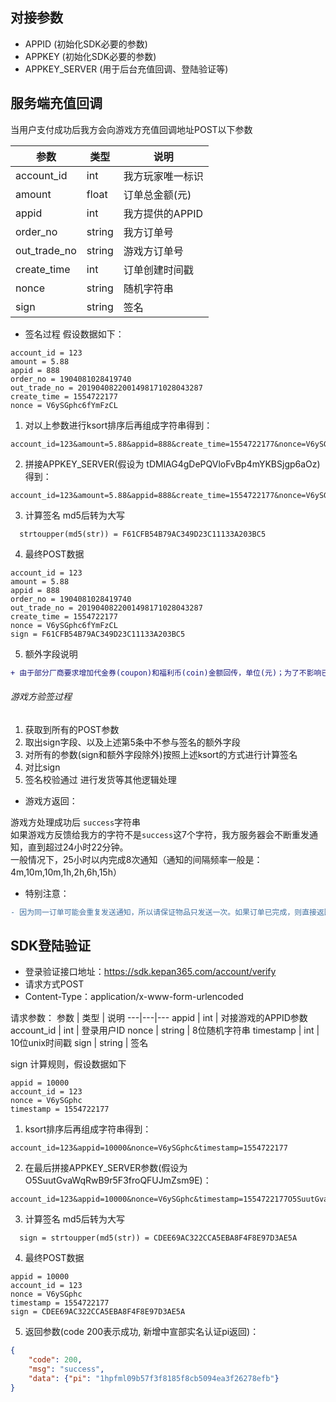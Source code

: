 ## 对接参数
 - APPID (初始化SDK必要的参数)
 - APPKEY (初始化SDK必要的参数)
 - APPKEY_SERVER (用于后台充值回调、登陆验证等)

## 服务端充值回调

当用户支付成功后我方会向游戏方充值回调地址POST以下参数

参数 | 类型 | 说明
---|---|---
account_id | int | 我方玩家唯一标识
amount | float | 订单总金额(元)
appid | int | 我方提供的APPID
order_no | string | 我方订单号
out_trade_no | string | 游戏方订单号
create_time | int | 订单创建时间戳
nonce | string | 随机字符串
sign | string | 签名

 * 签名过程 假设数据如下：
```
account_id = 123  
amount = 5.88  
appid = 888  
order_no = 1904081028419740  
out_trade_no = 2019040822001498171028043287  
create_time = 1554722177  
nonce = V6ySGphc6fYmFzCL
```
 1. 对以上参数进行ksort排序后再组成字符串得到：
```
account_id=123&amount=5.88&appid=888&create_time=1554722177&nonce=V6ySGphc6fYmFzCL&order_no=1904081028419740&out_trade_no=2019040822001498171028043287
```
 2. 拼接APPKEY_SERVER(假设为 tDMlAG4gDePQVloFvBp4mYKBSjgp6aOz)得到：
 ```
account_id=123&amount=5.88&appid=888&create_time=1554722177&nonce=V6ySGphc6fYmFzCL&order_no=1904081028419740&out_trade_no=2019040822001498171028043287tDMlAG4gDePQVloFvBp4mYKBSjgp6aOz
 ```
 3. 计算签名 md5后转为大写
 ```
   strtoupper(md5(str)) = F61CFB54B79AC349D23C11133A203BC5
 ```
 4. 最终POST数据
 ```
 account_id = 123  
 amount = 5.88  
 appid = 888  
 order_no = 1904081028419740  
 out_trade_no = 2019040822001498171028043287  
 create_time = 1554722177  
 nonce = V6ySGphc6fYmFzCL
 sign = F61CFB54B79AC349D23C11133A203BC5
 ```
 5. 额外字段说明
  ```diff
  + 由于部分厂商要求增加代金券(coupon)和福利币(coin)金额回传，单位(元)；为了不影响已接入的游戏验签，新增POST的额外字段请不要参与验签
  ````
 
 ###### 游戏方验签过程
 
 1. 获取到所有的POST参数
 2. 取出sign字段、以及上述第5条中不参与签名的额外字段
 3. 对所有的参数(sign和额外字段除外)按照上述ksort的方式进行计算签名
 4. 对比sign
 5. 签名校验通过 进行发货等其他逻辑处理
 
 * 游戏方返回：
 
 游戏方处理成功后 `success`字符串  
 如果游戏方反馈给我方的字符不是`success`这7个字符，我方服务器会不断重发通知，直到超过24小时22分钟。  
 一般情况下，25小时以内完成8次通知（通知的间隔频率一般是：4m,10m,10m,1h,2h,6h,15h）
 
 * 特别注意：
  ```diff
  - 因为同一订单可能会重复发送通知，所以请保证物品只发送一次。如果订单已完成，则直接返回 success
  ````

## SDK登陆验证

 - 登录验证接口地址：https://sdk.kepan365.com/account/verify
 - 请求方式POST 
 - Content-Type：application/x-www-form-urlencoded

请求参数：
参数 | 类型 | 说明
---|---|---
appid | int | 对接游戏的APPID参数
account_id | int | 登录用户ID
nonce | string | 8位随机字符串
timestamp | int | 10位unix时间戳
sign | string | 签名

sign 计算规则，假设数据如下

```
appid = 10000
account_id = 123
nonce = V6ySGphc
timestamp = 1554722177
```

 1. ksort排序后再组成字符串得到：
```
account_id=123&appid=10000&nonce=V6ySGphc&timestamp=1554722177
```

 2. 在最后拼接APPKEY_SERVER参数(假设为 O5SuutGvaWqRwB9r5F3froQFUJmZsm9E)：
```
account_id=123&appid=10000&nonce=V6ySGphc&timestamp=1554722177O5SuutGvaWqRwB9r5F3froQFUJmZsm9E
```

 3. 计算签名 md5后转为大写
 ```
   sign = strtoupper(md5(str)) = CDEE69AC322CCA5EBA8F4F8E97D3AE5A
 ```

 4. 最终POST数据
 ```
 appid = 10000
 account_id = 123
 nonce = V6ySGphc
 timestamp = 1554722177
 sign = CDEE69AC322CCA5EBA8F4F8E97D3AE5A
 ```


 5. 返回参数(code 200表示成功, 新增中宣部实名认证pi返回)：
```json
{
    "code": 200,
    "msg": "success",
    "data": {"pi": "1hpfml09b57f3f8185f8cb5094ea3f26278efb"}
}

```
